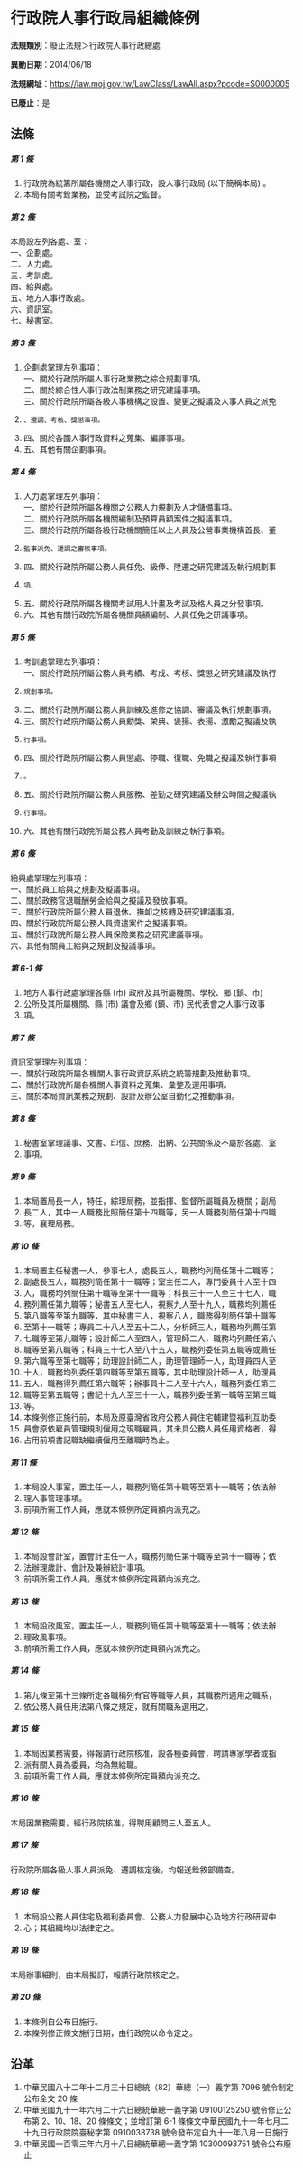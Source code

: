 # 行政院人事行政局組織條例

**法規類別**：廢止法規＞行政院人事行政總處

**異動日期**：2014/06/18  

**法規網址**：https://law.moj.gov.tw/LawClass/LawAll.aspx?pcode=S0000005

**已廢止**：是



## 法條
##### 第 1 條
1. 行政院為統籌所屬各機關之人事行政，設人事行政局 (以下簡稱本局) 。
1. 本局有關考銓業務，並受考試院之監督。

##### 第 2 條
本局設左列各處、室：  
一、企劃處。  
二、人力處。  
三、考訓處。  
四、給與處。  
五、地方人事行政處。  
六、資訊室。  
七、秘書室。

##### 第 3 條
1. 企劃處掌理左列事項：  
一、關於行政院所屬人事行政業務之綜合規劃事項。  
二、關於綜合性人事行政法制業務之研究建議事項。  
三、關於行政院所屬各級人事機構之設置、變更之擬議及人事人員之派免
1.     、遷調、考核、獎懲事項。
1. 四、關於各國人事行政資料之蒐集、編譯事項。
1. 五、其他有關企劃事項。

##### 第 4 條
1. 人力處掌理左列事項：  
一、關於行政院所屬各機關之公務人力規劃及人才儲備事項。  
二、關於行政院所屬各機關編制及預算員額案件之擬議事項。  
三、關於行政院所屬各級行政機關簡任以上人員及公營事業機構首長、董
1.     監事派免、遷調之審核事項。
1. 四、關於行政院所屬公務人員任免、級俸、陞遷之研究建議及執行規劃事
1.     項。
1. 五、關於行政院所屬各機關考試用人計畫及考試及格人員之分發事項。
1. 六、其他有關行政院所屬各機關員額編制、人員任免之研議事項。

##### 第 5 條
1. 考訓處掌理左列事項：  
一、關於行政院所屬公務人員考績、考成、考核、獎懲之研究建議及執行
1.     規劃事項。
1. 二、關於行政院所屬公務人員訓練及進修之協調、審議及執行規劃事項。
1. 三、關於行政院所屬公務人員勳獎、榮典、褒揚、表揚、激勵之擬議及執
1.     行事項。
1. 四、關於行政院所屬公務人員懲處、停職、復職、免職之擬議及執行事項
1.     。
1. 五、關於行政院所屬公務人員服務、差勤之研究建議及辦公時間之擬議執
1.     行事項。
1. 六、其他有關行政院所屬公務人員考勤及訓練之執行事項。

##### 第 6 條
給與處掌理左列事項：  
一、關於員工給與之規劃及擬議事項。  
二、關於政務官退職酬勞金給與之擬議及發放事項。  
三、關於行政院所屬公務人員退休、撫卹之核轉及研究建議事項。  
四、關於行政院所屬公務人員資遣案件之擬議事項。  
五、關於行政院所屬公務人員保險業務之研究建議事項。  
六、其他有關員工給與之規劃及擬議事項。

##### 第 6-1 條
1. 地方人事行政處掌理各縣 (市) 政府及其所屬機關、學校、鄉 (鎮、市)
1. 公所及其所屬機關、縣 (市) 議會及鄉 (鎮、市) 民代表會之人事行政事
1. 項。

##### 第 7 條
資訊室掌理左列事項：  
一、關於行政院所屬各機關人事行政資訊系統之統籌規劃及推動事項。  
二、關於行政院所屬各機關人事資料之蒐集、彙整及運用事項。  
三、關於本局資訊業務之規劃、設計及辦公室自動化之推動事項。

##### 第 8 條
1. 秘書室掌理議事、文書、印信、庶務、出納、公共關係及不屬於各處、室
1. 事項。

##### 第 9 條
1. 本局置局長一人，特任，綜理局務，並指揮、監督所屬職員及機關；副局
1. 長二人，其中一人職務比照簡任第十四職等，另一人職務列簡任第十四職
1. 等，襄理局務。

##### 第 10 條
1. 本局置主任秘書一人，參事七人，處長五人，職務均列簡任第十二職等；
1. 副處長五人，職務列簡任第十一職等；室主任二人，專門委員十人至十四
1. 人，職務均列簡任第十職等至第十一職等；科長三十一人至三十七人，職
1. 務列薦任第九職等；秘書五人至七人，視察九人至十九人，職務均列薦任
1. 第八職等至第九職等，其中秘書三人，視察八人，職務得列簡任第十職等
1. 至第十一職等；專員二十八人至五十二人，分析師三人，職務均列薦任第
1. 七職等至第九職等；設計師二人至四人，管理師二人，職務均列薦任第六
1. 職等至第八職等；科員三十七人至八十五人，職務列委任第五職等或薦任
1. 第六職等至第七職等；助理設計師二人，助理管理師一人，助理員四人至
1. 十人，職務均列委任第四職等至第五職等，其中助理設計師一人，助理員
1. 五人，職務得列薦任第六職等；辦事員十二人至十六人，職務列委任第三
1. 職等至第五職等；書記十九人至三十一人，職務列委任第一職等至第三職
1. 等。
1. 本條例修正施行前，本局及原臺灣省政府公務人員住宅輔建暨福利互助委
1. 員會原依雇員管理規則僱用之現職雇員，其未具公務人員任用資格者，得
1. 占用前項書記職缺繼續僱用至離職時為止。

##### 第 11 條
1. 本局設人事室，置主任一人，職務列簡任第十職等至第十一職等；依法辦
1. 理人事管理事項。
1. 前項所需工作人員，應就本條例所定員額內派充之。

##### 第 12 條
1. 本局設會計室，置會計主任一人，職務列簡任第十職等至第十一職等；依
1. 法辦理歲計、會計及兼辦統計事項。
1. 前項所需工作人員，應就本條例所定員額內派充之。

##### 第 13 條
1. 本局設政風室，置主任一人，職務列簡任第十職等至第十一職等；依法辦
1. 理政風事項。
1. 前項所需工作人員，應就本條例所定員額內派充之。

##### 第 14 條
1. 第九條至第十三條所定各職稱列有官等職等人員，其職務所適用之職系，
1. 依公務人員任用法第八條之規定，就有關職系選用之。

##### 第 15 條
1. 本局因業務需要，得報請行政院核准，設各種委員會，聘請專家學者或指
1. 派有關人員為委員，均為無給職。
1. 前項所需工作人員，應就本條例所定員額內派充之。

##### 第 16 條
本局因業務需要，經行政院核准，得聘用顧問三人至五人。

##### 第 17 條
行政院所屬各級人事人員派免、遷調核定後，均報送銓敘部備查。

##### 第 18 條
1. 本局設公務人員住宅及福利委員會、公務人力發展中心及地方行政研習中
1. 心；其組織均以法律定之。

##### 第 19 條
本局辦事細則，由本局擬訂，報請行政院核定之。

##### 第 20 條
1. 本條例自公布日施行。
1. 本條例修正條文施行日期，由行政院以命令定之。

## 沿革
1. 中華民國八十二年十二月三十日總統（82）華總（一）義字第 7096 號令制定公布全文 20 條
1. 中華民國九十一年六月二十六日總統華總一義字第 09100125250  號令修正公布第 2、10、18、20  條條文；並增訂第 6-1  條條文中華民國九十一年七月二十九日行政院院臺秘字第 0910038738 號令發布定自九十一年八月一日施行
1. 中華民國一百零三年六月十八日總統華總一義字第 10300093751  號令公布廢止
